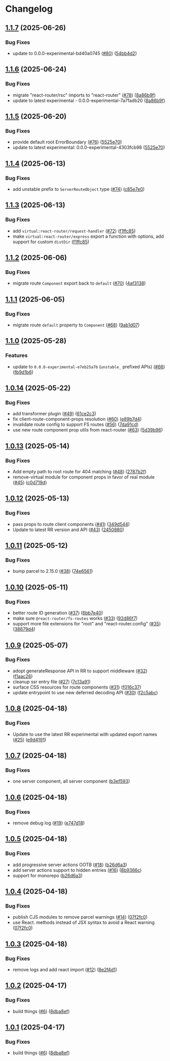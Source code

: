 # Changelog

## [1.1.7](https://github.com/jacob-ebey/parcel-plugin-react-router/compare/parcel-resolver-react-router-experimental-v1.1.6...parcel-resolver-react-router-experimental-v1.1.7) (2025-06-26)


### Bug Fixes

* update to 0.0.0-experimental-bd40a0745 ([#80](https://github.com/jacob-ebey/parcel-plugin-react-router/issues/80)) ([54bb4d2](https://github.com/jacob-ebey/parcel-plugin-react-router/commit/54bb4d2ec6d763c0d06173e23a6a048a0befa7c3))

## [1.1.6](https://github.com/jacob-ebey/parcel-plugin-react-router/compare/parcel-resolver-react-router-experimental-v1.1.5...parcel-resolver-react-router-experimental-v1.1.6) (2025-06-24)


### Bug Fixes

* migrate "react-router/rsc" imports to "react-router" ([#78](https://github.com/jacob-ebey/parcel-plugin-react-router/issues/78)) ([8a86b9f](https://github.com/jacob-ebey/parcel-plugin-react-router/commit/8a86b9f3403bef52c8753bf5bbeee4d50f0cbfbe))
* update to latest experimental - 0.0.0-experimental-7a7fadb20 ([8a86b9f](https://github.com/jacob-ebey/parcel-plugin-react-router/commit/8a86b9f3403bef52c8753bf5bbeee4d50f0cbfbe))

## [1.1.5](https://github.com/jacob-ebey/parcel-plugin-react-router/compare/parcel-resolver-react-router-experimental-v1.1.4...parcel-resolver-react-router-experimental-v1.1.5) (2025-06-20)


### Bug Fixes

* provide default root ErrorBoundary ([#76](https://github.com/jacob-ebey/parcel-plugin-react-router/issues/76)) ([5525e70](https://github.com/jacob-ebey/parcel-plugin-react-router/commit/5525e70286b563ef2330ca6812ff334b424d1e74))
* update to latest experimental: 0.0.0-experimental-4303fcb98 ([5525e70](https://github.com/jacob-ebey/parcel-plugin-react-router/commit/5525e70286b563ef2330ca6812ff334b424d1e74))

## [1.1.4](https://github.com/jacob-ebey/parcel-plugin-react-router/compare/parcel-resolver-react-router-experimental-v1.1.3...parcel-resolver-react-router-experimental-v1.1.4) (2025-06-13)


### Bug Fixes

* add unstable prefix to `ServerRouteObject` type ([#74](https://github.com/jacob-ebey/parcel-plugin-react-router/issues/74)) ([c85e7e0](https://github.com/jacob-ebey/parcel-plugin-react-router/commit/c85e7e0dae7aa8149fdec92114a8770235383b7b))

## [1.1.3](https://github.com/jacob-ebey/parcel-plugin-react-router/compare/parcel-resolver-react-router-experimental-v1.1.2...parcel-resolver-react-router-experimental-v1.1.3) (2025-06-13)


### Bug Fixes

* add `virtual:react-router/request-handler` ([#72](https://github.com/jacob-ebey/parcel-plugin-react-router/issues/72)) ([f1ffc85](https://github.com/jacob-ebey/parcel-plugin-react-router/commit/f1ffc854164e54f9fcb8df6c67272847ce468977))
* make `virtual:react-router/express` export a function with options, add support for custom `distDir` ([f1ffc85](https://github.com/jacob-ebey/parcel-plugin-react-router/commit/f1ffc854164e54f9fcb8df6c67272847ce468977))

## [1.1.2](https://github.com/jacob-ebey/parcel-plugin-react-router/compare/parcel-resolver-react-router-experimental-v1.1.1...parcel-resolver-react-router-experimental-v1.1.2) (2025-06-06)


### Bug Fixes

* migrate route `Component` export back to `default` ([#70](https://github.com/jacob-ebey/parcel-plugin-react-router/issues/70)) ([4af3138](https://github.com/jacob-ebey/parcel-plugin-react-router/commit/4af3138192f32a353847bbb0e00dc3e899f81912))

## [1.1.1](https://github.com/jacob-ebey/parcel-plugin-react-router/compare/parcel-resolver-react-router-experimental-v1.1.0...parcel-resolver-react-router-experimental-v1.1.1) (2025-06-05)


### Bug Fixes

* migrate route `default` property to `Component` ([#68](https://github.com/jacob-ebey/parcel-plugin-react-router/issues/68)) ([9ab1d07](https://github.com/jacob-ebey/parcel-plugin-react-router/commit/9ab1d07d13e0022f626e6046364e482e451744c2))

## [1.1.0](https://github.com/jacob-ebey/parcel-plugin-react-router/compare/parcel-resolver-react-router-experimental-v1.0.14...parcel-resolver-react-router-experimental-v1.1.0) (2025-05-28)


### Features

* update to `0.0.0-experimental-e7eb25a7b` (`unstable_` prefixed APIs) ([#66](https://github.com/jacob-ebey/parcel-plugin-react-router/issues/66)) ([fb9d1b6](https://github.com/jacob-ebey/parcel-plugin-react-router/commit/fb9d1b6420cd837dc359e972b7f8ea19dee08807))

## [1.0.14](https://github.com/jacob-ebey/parcel-plugin-react-router/compare/parcel-resolver-react-router-experimental-v1.0.13...parcel-resolver-react-router-experimental-v1.0.14) (2025-05-22)


### Bug Fixes

* add transformer plugin ([#49](https://github.com/jacob-ebey/parcel-plugin-react-router/issues/49)) ([61ce2c3](https://github.com/jacob-ebey/parcel-plugin-react-router/commit/61ce2c321041e7d73c48c78f98bac63acea2b641))
* fix client-route-component-props resolution ([#60](https://github.com/jacob-ebey/parcel-plugin-react-router/issues/60)) ([e89b7d4](https://github.com/jacob-ebey/parcel-plugin-react-router/commit/e89b7d4a8a986ce25149f0022e455d1d3484a9ac))
* invalidate route config to support FS routes ([#56](https://github.com/jacob-ebey/parcel-plugin-react-router/issues/56)) ([7da91cd](https://github.com/jacob-ebey/parcel-plugin-react-router/commit/7da91cd88acc510d24194a303bdefe42af2a4875))
* use new route component prop utils from react-router ([#63](https://github.com/jacob-ebey/parcel-plugin-react-router/issues/63)) ([5d39b96](https://github.com/jacob-ebey/parcel-plugin-react-router/commit/5d39b9621900715a64c3679e3f80bad659b1b6c2))

## [1.0.13](https://github.com/jacob-ebey/parcel-plugin-react-router/compare/parcel-resolver-react-router-experimental-v1.0.12...parcel-resolver-react-router-experimental-v1.0.13) (2025-05-14)


### Bug Fixes

* Add empty path to root route for 404 matching ([#48](https://github.com/jacob-ebey/parcel-plugin-react-router/issues/48)) ([2787b2f](https://github.com/jacob-ebey/parcel-plugin-react-router/commit/2787b2fc0a505263eca03fbde0167ef3b9eb2287))
* remove-virtual module for component props in favor of real module ([#45](https://github.com/jacob-ebey/parcel-plugin-react-router/issues/45)) ([c0d719d](https://github.com/jacob-ebey/parcel-plugin-react-router/commit/c0d719d30b00b7cf046371eb903246b8d03ce995))

## [1.0.12](https://github.com/jacob-ebey/parcel-plugin-react-router/compare/parcel-resolver-react-router-experimental-v1.0.11...parcel-resolver-react-router-experimental-v1.0.12) (2025-05-13)


### Bug Fixes

* pass props to route client components ([#41](https://github.com/jacob-ebey/parcel-plugin-react-router/issues/41)) ([349d544](https://github.com/jacob-ebey/parcel-plugin-react-router/commit/349d544133cb1f12d542a0e38b00b7094ee26366))
* Update to latest RR version and API ([#43](https://github.com/jacob-ebey/parcel-plugin-react-router/issues/43)) ([2450880](https://github.com/jacob-ebey/parcel-plugin-react-router/commit/2450880721922a7330c267fed5f7ee2ce85d0446))

## [1.0.11](https://github.com/jacob-ebey/parcel-plugin-react-router/compare/parcel-resolver-react-router-experimental-v1.0.10...parcel-resolver-react-router-experimental-v1.0.11) (2025-05-12)


### Bug Fixes

* bump parcel to 2.15.0 ([#38](https://github.com/jacob-ebey/parcel-plugin-react-router/issues/38)) ([74e6561](https://github.com/jacob-ebey/parcel-plugin-react-router/commit/74e6561c87bac1bdbc314f32c80cbba0207cda09))

## [1.0.10](https://github.com/jacob-ebey/parcel-plugin-react-router/compare/parcel-resolver-react-router-experimental-v1.0.9...parcel-resolver-react-router-experimental-v1.0.10) (2025-05-11)


### Bug Fixes

* better route ID generation ([#37](https://github.com/jacob-ebey/parcel-plugin-react-router/issues/37)) ([6bb7e40](https://github.com/jacob-ebey/parcel-plugin-react-router/commit/6bb7e40311075c509800b3b73fe9560cf9811e0d))
* make sure `@react-router/fs-routes` works ([#33](https://github.com/jacob-ebey/parcel-plugin-react-router/issues/33)) ([92d86f7](https://github.com/jacob-ebey/parcel-plugin-react-router/commit/92d86f73ef31028560f6d5cc7463b672535aae52))
* support more file extensions for "root" and "react-router.config" ([#35](https://github.com/jacob-ebey/parcel-plugin-react-router/issues/35)) ([38679d4](https://github.com/jacob-ebey/parcel-plugin-react-router/commit/38679d40e76a97123db31d90068072acf34ff83a))

## [1.0.9](https://github.com/jacob-ebey/parcel-plugin-react-router/compare/parcel-resolver-react-router-experimental-v1.0.8...parcel-resolver-react-router-experimental-v1.0.9) (2025-05-07)


### Bug Fixes

* adopt generateResponse API in RR to support middleware ([#32](https://github.com/jacob-ebey/parcel-plugin-react-router/issues/32)) ([f1aac26](https://github.com/jacob-ebey/parcel-plugin-react-router/commit/f1aac26d0d540d9240e53af2ca5555dc2dabf2c5))
* cleanup ssr entry file ([#27](https://github.com/jacob-ebey/parcel-plugin-react-router/issues/27)) ([7c13a91](https://github.com/jacob-ebey/parcel-plugin-react-router/commit/7c13a911c80475a611993bbc340bb5330f1133db))
* surface CSS resources for route components ([#31](https://github.com/jacob-ebey/parcel-plugin-react-router/issues/31)) ([f016c37](https://github.com/jacob-ebey/parcel-plugin-react-router/commit/f016c37e89e76c9c89738dafc77cbf02d06ad9f0))
* update entrypoint to use new deferred decoding API ([#30](https://github.com/jacob-ebey/parcel-plugin-react-router/issues/30)) ([f2c5abc](https://github.com/jacob-ebey/parcel-plugin-react-router/commit/f2c5abc53ce3614345c5015876a5db3d0f5f19d2))

## [1.0.8](https://github.com/jacob-ebey/parcel-plugin-react-router/compare/parcel-resolver-react-router-experimental-v1.0.7...parcel-resolver-react-router-experimental-v1.0.8) (2025-04-18)


### Bug Fixes

* Update to use the latest RR experimental with updated export names ([#25](https://github.com/jacob-ebey/parcel-plugin-react-router/issues/25)) ([e9d4191](https://github.com/jacob-ebey/parcel-plugin-react-router/commit/e9d41915990fba2b067d5926e0d92b2f4adc5524))

## [1.0.7](https://github.com/jacob-ebey/parcel-plugin-react-router/compare/parcel-resolver-react-router-experimental-v1.0.6...parcel-resolver-react-router-experimental-v1.0.7) (2025-04-18)


### Bug Fixes

* one server component, all server component ([b3ef593](https://github.com/jacob-ebey/parcel-plugin-react-router/commit/b3ef593a5ab6a2ecb0d70b89ed552fdc59227859))

## [1.0.6](https://github.com/jacob-ebey/parcel-plugin-react-router/compare/parcel-resolver-react-router-experimental-v1.0.5...parcel-resolver-react-router-experimental-v1.0.6) (2025-04-18)


### Bug Fixes

* remove debug log ([#19](https://github.com/jacob-ebey/parcel-plugin-react-router/issues/19)) ([e747d18](https://github.com/jacob-ebey/parcel-plugin-react-router/commit/e747d1839597ddefcac996e0ad55ba3fe44f1281))

## [1.0.5](https://github.com/jacob-ebey/parcel-plugin-react-router/compare/parcel-resolver-react-router-experimental-v1.0.4...parcel-resolver-react-router-experimental-v1.0.5) (2025-04-18)


### Bug Fixes

* add progressive server actions OOTB ([#18](https://github.com/jacob-ebey/parcel-plugin-react-router/issues/18)) ([b26d6a3](https://github.com/jacob-ebey/parcel-plugin-react-router/commit/b26d6a3c78c3602521610fe054619fee056c3d48))
* add server actions support to hidden entries ([#16](https://github.com/jacob-ebey/parcel-plugin-react-router/issues/16)) ([8b9366c](https://github.com/jacob-ebey/parcel-plugin-react-router/commit/8b9366c754d722d22e68986822fc3e95e23f9b14))
* support for monorepo ([b26d6a3](https://github.com/jacob-ebey/parcel-plugin-react-router/commit/b26d6a3c78c3602521610fe054619fee056c3d48))

## [1.0.4](https://github.com/jacob-ebey/parcel-plugin-react-router/compare/parcel-resolver-react-router-experimental-v1.0.3...parcel-resolver-react-router-experimental-v1.0.4) (2025-04-18)


### Bug Fixes

* publish CJS modules to remove parcel warnings ([#14](https://github.com/jacob-ebey/parcel-plugin-react-router/issues/14)) ([07f2fc0](https://github.com/jacob-ebey/parcel-plugin-react-router/commit/07f2fc0062463cd50ca8b53f34d9e6bf89ddac1a))
* use React. methods instead of JSX syntax to avoid a React warning ([07f2fc0](https://github.com/jacob-ebey/parcel-plugin-react-router/commit/07f2fc0062463cd50ca8b53f34d9e6bf89ddac1a))

## [1.0.3](https://github.com/jacob-ebey/parcel-plugin-react-router/compare/parcel-resolver-react-router-experimental-v1.0.2...parcel-resolver-react-router-experimental-v1.0.3) (2025-04-18)


### Bug Fixes

* remove logs and add react import ([#12](https://github.com/jacob-ebey/parcel-plugin-react-router/issues/12)) ([8e2f4d1](https://github.com/jacob-ebey/parcel-plugin-react-router/commit/8e2f4d1cac8a7f8ec8b094ae39e52dd9c0351ae2))

## [1.0.2](https://github.com/jacob-ebey/parcel-plugin-react-router/compare/parcel-resolver-react-router-experimental-v1.0.1...parcel-resolver-react-router-experimental-v1.0.2) (2025-04-17)


### Bug Fixes

* build things ([#6](https://github.com/jacob-ebey/parcel-plugin-react-router/issues/6)) ([8dba8ef](https://github.com/jacob-ebey/parcel-plugin-react-router/commit/8dba8efcd4209f8e69fa763a82ecc0892cd0ea22))

## [1.0.1](https://github.com/jacob-ebey/parcel-plugin-react-router/compare/parcel-resolver-react-router-experimental-v1.0.0...parcel-resolver-react-router-experimental-v1.0.1) (2025-04-17)


### Bug Fixes

* build things ([#6](https://github.com/jacob-ebey/parcel-plugin-react-router/issues/6)) ([8dba8ef](https://github.com/jacob-ebey/parcel-plugin-react-router/commit/8dba8efcd4209f8e69fa763a82ecc0892cd0ea22))

